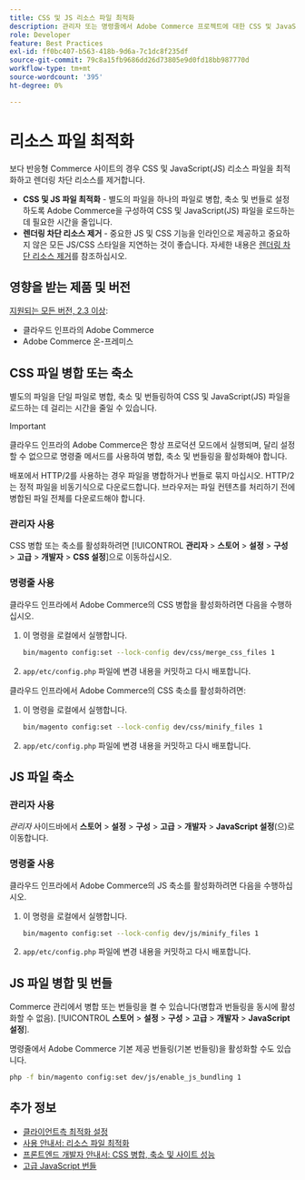 ```yaml
---
title: CSS 및 JS 리소스 파일 최적화
description: 관리자 또는 명령줄에서 Adobe Commerce 프로젝트에 대한 CSS 및 JavaScript(JS) 파일을 병합하고 축소하는 방법을 알아봅니다.
role: Developer
feature: Best Practices
exl-id: ff0bc407-b563-418b-9d6a-7c1dc8f235df
source-git-commit: 79c8a15fb9686dd26d73805e9d0fd18bb987770d
workflow-type: tm+mt
source-wordcount: '395'
ht-degree: 0%

---
```


# 리소스 파일 최적화

보다 반응형 Commerce 사이트의 경우 CSS 및 JavaScript(JS) 리소스 파일을 최적화하고 렌더링 차단 리소스를 제거합니다.

- **CSS 및 JS 파일 최적화** - 별도의 파일을 하나의 파일로 병합, 축소 및 번들로 설정하도록 Adobe Commerce을 구성하여 CSS 및 JavaScript(JS) 파일을 로드하는 데 필요한 시간을 줄입니다.
- **렌더링 차단 리소스 제거** - 중요한 JS 및 CSS 기능을 인라인으로 제공하고 중요하지 않은 모든 JS/CSS 스타일을 지연하는 것이 좋습니다. 자세한 내용은 [렌더링 차단 리소스 제거](https://web.dev/render-blocking-resources/)를 참조하십시오.

## 영향을 받는 제품 및 버전

[지원되는 모든 버전, 2.3 이상](../../../release/versions.md):

- 클라우드 인프라의 Adobe Commerce
- Adobe Commerce 온-프레미스

## CSS 파일 병합 또는 축소

별도의 파일을 단일 파일로 병합, 축소 및 번들링하여 CSS 및 JavaScript(JS) 파일을 로드하는 데 걸리는 시간을 줄일 수 있습니다.

>[!IMPORTANT]
>
>클라우드 인프라의 Adobe Commerce은 항상 프로덕션 모드에서 실행되며, 달리 설정할 수 없으므로 명령줄 메서드를 사용하여 병합, 축소 및 번들링을 활성화해야 합니다.

배포에서 HTTP/2를 사용하는 경우 파일을 병합하거나 번들로 묶지 마십시오. HTTP/2는 정적 파일을 비동기식으로 다운로드합니다. 브라우저는 파일 컨텐츠를 처리하기 전에 병합된 파일 전체를 다운로드해야 합니다.

### 관리자 사용

CSS 병합 또는 축소를 활성화하려면 [!UICONTROL **관리자** > **스토어** > **설정** > **구성** > **고급** > **개발자** > **CSS 설정**]&#x200B;으로 이동하십시오.

### 명령줄 사용

클라우드 인프라에서 Adobe Commerce의 CSS 병합을 활성화하려면 다음을 수행하십시오.

1. 이 명령을 로컬에서 실행합니다.

   ```bash
   bin/magento config:set --lock-config dev/css/merge_css_files 1
   ```

1. `app/etc/config.php` 파일에 변경 내용을 커밋하고 다시 배포합니다.

클라우드 인프라에서 Adobe Commerce의 CSS 축소를 활성화하려면:

1. 이 명령을 로컬에서 실행합니다.

   ```bash
   bin/magento config:set --lock-config dev/css/minify_files 1
   ```

1. `app/etc/config.php` 파일에 변경 내용을 커밋하고 다시 배포합니다.

## JS 파일 축소

### 관리자 사용

*관리자* 사이드바에서 **스토어** > **설정** > **구성** > **고급** > **개발자** > **JavaScript 설정**(으)로 이동합니다.

### 명령줄 사용

클라우드 인프라에서 Adobe Commerce의 JS 축소를 활성화하려면 다음을 수행하십시오.

1. 이 명령을 로컬에서 실행합니다.

   ```bash
   bin/magento config:set --lock-config dev/js/minify_files 1
   ```

1. `app/etc/config.php` 파일에 변경 내용을 커밋하고 다시 배포합니다.

## JS 파일 병합 및 번들

Commerce 관리에서 병합 또는 번들링을 켤 수 있습니다(병합과 번들링을 동시에 활성화할 수 없음). [!UICONTROL **스토어** > **설정** > **구성** > **고급** > **개발자** > **JavaScript 설정**].

명령줄에서 Adobe Commerce 기본 제공 번들링(기본 번들링)을 활성화할 수도 있습니다.

```bash
php -f bin/magento config:set dev/js/enable_js_bundling 1
```

## 추가 정보

- [클라이언트측 최적화 설정](../../../performance/configuration.md#client-side-optimization-settings)
- [사용 안내서: 리소스 파일 최적화](https://experienceleague.adobe.com/en/docs/commerce-admin/systems/tools/developer-tools#optimizing-resource-files)
- [프론트엔드 개발자 안내서: CSS 병합, 축소 및 사이트 성능](https://developer.adobe.com/commerce/frontend-core/guide/css/#css-merging-minification-and-performance)
- [고급 JavaScript 번들](../../../performance/advanced-js-bundling.md)
